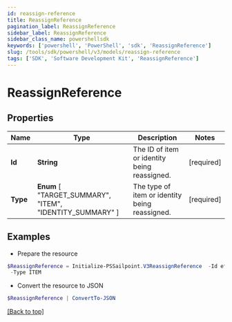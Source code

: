 ```yaml
---
id: reassign-reference
title: ReassignReference
pagination_label: ReassignReference
sidebar_label: ReassignReference
sidebar_class_name: powershellsdk
keywords: ['powershell', 'PowerShell', 'sdk', 'ReassignReference'] 
slug: /tools/sdk/powershell/v3/models/reassign-reference
tags: ['SDK', 'Software Development Kit', 'ReassignReference']
---
```



# ReassignReference

## Properties

Name | Type | Description | Notes
------------ | ------------- | ------------- | -------------
**Id** |  **String** | The ID of item or identity being reassigned. | [required]
**Type** |   **Enum** [  "TARGET_SUMMARY",    "ITEM",    "IDENTITY_SUMMARY" ] | The type of item or identity being reassigned. | [required]

## Examples

- Prepare the resource
```powershell
$ReassignReference = Initialize-PSSailpoint.V3ReassignReference  -Id ef38f94347e94562b5bb8424a56397d8 `
 -Type ITEM
```

- Convert the resource to JSON
```powershell
$ReassignReference | ConvertTo-JSON
```


[[Back to top]](#) 

